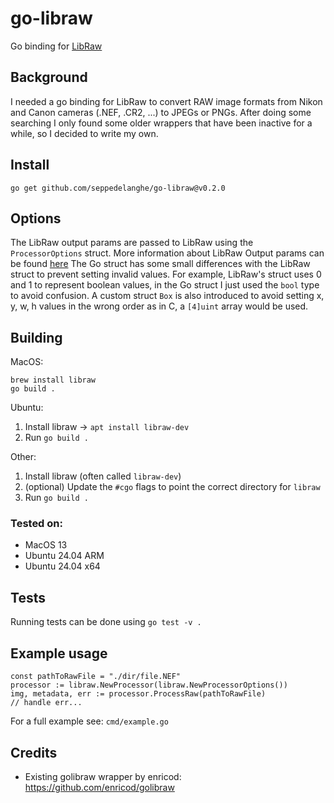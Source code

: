 # go-libraw
Go binding for [LibRaw](https://www.libraw.org/)

## Background
I needed a go binding for LibRaw to convert RAW image formats from Nikon and Canon cameras (.NEF, .CR2, ...) to JPEGs or PNGs.
After doing some searching I only found some older wrappers that have been inactive for a while, so I decided to write my own.

## Install
`go get github.com/seppedelanghe/go-libraw@v0.2.0`

## Options
The LibRaw output params are passed to LibRaw using the `ProcessorOptions` struct. More information about LibRaw Output params can be found [here](https://www.libraw.org/docs/API-datastruct-eng.html#libraw_output_params_t)
The Go struct has some small differences with the LibRaw struct to prevent setting invalid values. 
For example, LibRaw's struct uses 0 and 1 to represent boolean values, in the Go struct I just used the `bool` type to avoid confusion.
A custom struct `Box` is also introduced to avoid setting x, y, w, h values in the wrong order as in C, a `[4]uint` array would be used.

## Building
MacOS:
```
brew install libraw
go build .
```

Ubuntu:
1. Install libraw -> `apt install libraw-dev`
2. Run `go build .`

Other:
1. Install libraw (often called `libraw-dev`)
2. (optional) Update the `#cgo` flags to point the correct directory for `libraw` 
3. Run `go build .`

### Tested on:
- MacOS 13
- Ubuntu 24.04 ARM
- Ubuntu 24.04 x64

## Tests
Running tests can be done using `go test -v .`

## Example usage
```
const pathToRawFile = "./dir/file.NEF"
processor := libraw.NewProcessor(libraw.NewProcessorOptions())
img, metadata, err := processor.ProcessRaw(pathToRawFile)
// handle err...
```

For a full example see: `cmd/example.go`


## Credits
- Existing golibraw wrapper by enricod: https://github.com/enricod/golibraw
